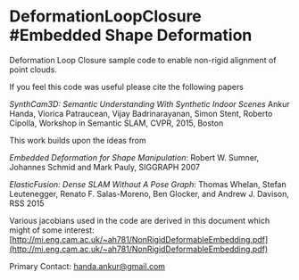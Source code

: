 # DeformationLoopClosure #Embedded Shape Deformation
Deformation Loop Closure sample code to enable non-rigid alignment of point clouds. 

If you feel this code was useful please cite the following papers 

*SynthCam3D: Semantic Understanding With Synthetic Indoor Scenes*
Ankur Handa, Viorica Patraucean, Vijay Badrinarayanan, Simon Stent, Roberto Cipolla, 
Workshop in Semantic SLAM, CVPR, 2015, Boston

This work builds upon the ideas from 

*Embedded Deformation for Shape Manipulation*: 
Robert W. Sumner, Johannes Schmid and Mark Pauly, 
SIGGRAPH 2007

*ElasticFusion: Dense SLAM Without A Pose Graph*: 
Thomas Whelan, Stefan Leutenegger, Renato F. Salas-Moreno, Ben Glocker, and Andrew J. Davison,
RSS 2015

Various jacobians used in the code are derived in this document which might of some interest: [http://mi.eng.cam.ac.uk/~ah781/NonRigidDeformableEmbedding.pdf](http://mi.eng.cam.ac.uk/~ah781/NonRigidDeformableEmbedding.pdf)

Primary Contact:
handa.ankur@gmail.com
